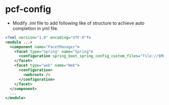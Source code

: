 # pcf-config
- Modify .iml file to add following like of structure to achieve auto completion in yml file.
```xml
<?xml version="1.0" encoding="UTF-8"?>
<module ...>
  <component name="FacetManager">
    <facet type="Spring" name="Spring">
      <configuration spring_boot_spring_config_custom_files="file://$MODULE_DIR$/uaa-keycloak.yml;file://$MODULE_DIR$/demo.yml;file://$MODULE_DIR$/api-gateway-keycloak.yml" />
    </facet>
    <facet type="web" name="Web">
      <configuration>
        <webroots />
      </configuration>
    </facet>
  </component>
  ...
</module>
```